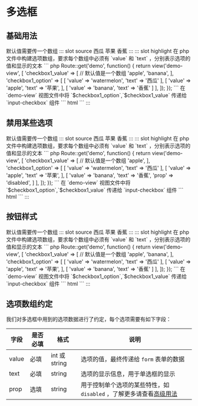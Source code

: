 # 多选框

## 基础用法

<demo-block>
默认值需要传一个数组
::: slot source
<el-checkbox-group v-model="checkbox1">
<el-checkbox label="watermelon">西瓜</el-checkbox>
<el-checkbox label="apple">苹果</el-checkbox>
<el-checkbox label="banana">香蕉</el-checkbox>
</el-checkbox-group>
:::
::: slot highlight
在 php 文件中构建选项数组，要求每个数组中必须有 `value` 和 `text` ，分别表示选项的值和显示的文本
``` php
Route::get('demo', function() {
    return view('demo-view', [
        'checkbox1_value' => [ // 默认值是一个数组
            'apple',
            'banana',
        ],
        'checkbox1_option' => [
            [
                'value' => 'watermelon',
                'text' => '西瓜'
            ],
            [
                'value' => 'apple',
                'text'  => '苹果',
            ],
            [
                'value' => 'banana',
                'text'  => '香蕉'
            ]
        ],
    ]);
});
```
在 `demo-view` 视图文件中将 `$checkbox1_option`,`$checkbox1_value` 传递给 `input-checkbox` 组件
``` html
<x-input-checkbox name="checkbox1" :options="$checkbox1_option" :value="$checkbox1_value"></x-input-checkbox>
```
:::
</demo-block>

## 禁用某些选项

<demo-block>
默认值需要传一个数组
::: slot source
<el-checkbox-group v-model="checkbox2">
<el-checkbox label="watermelon">西瓜</el-checkbox>
<el-checkbox label="apple">苹果</el-checkbox>
<el-checkbox label="banana" disabled>香蕉</el-checkbox>
</el-checkbox-group>
:::
::: slot highlight
在 php 文件中构建选项数组，要求每个数组中必须有 `value` 和 `text` ，分别表示选项的值和显示的文本
``` php
Route::get('demo', function() {
    return view('demo-view', [
        'checkbox1_value' => [ // 默认值是一个数组
            'apple',
        ],
        'checkbox1_option' => [
            [
                'value' => 'watermelon',
                'text' => '西瓜'
            ],
            [
                'value' => 'apple',
                'text'  => '苹果',
            ],
            [
                'value' => 'banana',
                'text'  => '香蕉',
                'prop'  => 'disabled',
            ]
        ],
    ]);
});
```
在 `demo-view` 视图文件中将 `$checkbox1_option`,`$checkbox1_value` 传递给 `input-checkbox` 组件
``` html
<x-input-checkbox name="checkbox1" :options="$checkbox1_option" :value="$checkbox1_value"></x-input-checkbox>
```
:::
</demo-block>

## 按钮样式

<demo-block>
默认值需要传一个数组
::: slot source
<el-checkbox-group v-model="checkbox1">
<el-checkbox-button label="watermelon">西瓜</el-checkbox-button>
<el-checkbox-button label="apple">苹果</el-checkbox-button>
<el-checkbox-button label="banana">香蕉</el-checkbox-button>
</el-checkbox-group>
:::
::: slot highlight
在 php 文件中构建选项数组，要求每个数组中必须有 `value` 和 `text` ，分别表示选项的值和显示的文本
``` php
Route::get('demo', function() {
    return view('demo-view', [
        'checkbox1_value' => [ // 默认值是一个数组
            'apple',
            'banana',
        ],
        'checkbox1_option' => [
            [
                'value' => 'watermelon',
                'text' => '西瓜'
            ],
            [
                'value' => 'apple',
                'text'  => '苹果',
            ],
            [
                'value' => 'banana',
                'text'  => '香蕉'
            ]
        ],
    ]);
});
```
在 `demo-view` 视图文件中将 `$checkbox1_option`,`$checkbox1_value` 传递给 `input-checkbox` 组件
``` html
<x-input-checkbox-button name="checkbox1" :options="$checkbox1_option" :value="$checkbox1_value"></x-input-checkbox-button>
```
:::
</demo-block>

## 选项数组约定

我们对多选框中用到的选项数据进行了约定，每个选项需要有如下字段：

| 字段 | 是否必填 | 格式 | 说明|
|----|----|----|---|
| value | 必填| int 或 string | 选项的值，最终传递给 `form` 表单的数据 |
| text | 必填|string | 选项的显示信息，用于单选框的显示 |
| prop | 选填 | string | 用于控制单个选项的某些特性，如 `disabled` ，了解更多请查看[高级用法](/advanced/checkbox.html) |

<script>
export default {
    data(){
        return {
            checkbox1:['apple','banana'],
            checkbox2:['apple'],
            slider2:80,
        };
    }
};
</script>